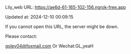 Lily_web URL: https://ae6d-61-165-102-156.ngrok-free.app

Updated at: 2024-12-10 00:09:15

If you cannot open this URL, the server might be down.

Please contact: 

goley04@foxmail.com Or Wechat:GL_yeaH